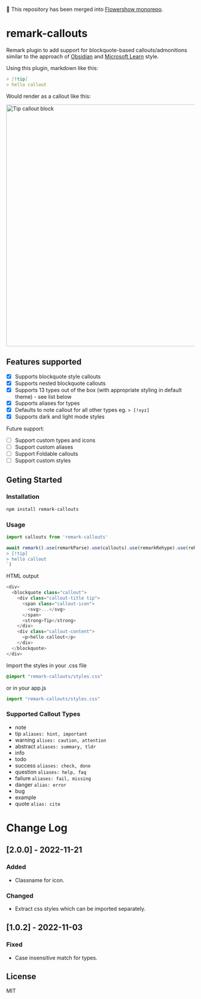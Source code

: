 🛑 This repository has been merged into [Flowershow monorepo](https://github.com/flowershow/flowershow).

# remark-callouts

Remark plugin to add support for blockquote-based callouts/admonitions similar to the approach of [Obsidian](https://help.obsidian.md/How+to/Use+callouts) and [Microsoft Learn](https://learn.microsoft.com/en-us/contribute/markdown-reference#alerts-note-tip-important-caution-warning) style.

Using this plugin, markdown like this:

```md
> [!tip]
> hello callout
```

Would render as a callout like this:

<img width="645" alt="Tip callout block" src="https://user-images.githubusercontent.com/42637597/193016397-49a90b44-cf3d-4eeb-9ad6-c0c1e374ed27.png">

## Features supported

- [x] Supports blockquote style callouts
- [x] Supports nested blockquote callouts
- [x] Supports 13 types out of the box (with appropriate styling in default theme) - see list below
- [x] Supports aliases for types
- [x] Defaults to note callout for all other types eg. `> [!xyz]`
- [x] Supports dark and light mode styles

Future support:

- [ ] Support custom types and icons
- [ ] Support custom aliases
- [ ] Support Foldable callouts
- [ ] Support custom styles

## Geting Started

### Installation

```bash
npm install remark-callouts
```

### Usage

```js
import callouts from 'remark-callouts'

await remark().use(remarkParse).use(callouts).use(remarkRehype).use(rehypeStringify).process(`\
> [!tip]
> hello callout
`)
```

HTML output

```js
<div>
  <blockquote class="callout">
    <div class="callout-title tip">
      <span class="callout-icon">
        <svg>...</svg>
      </span>
      <strong>Tip</strong>
    </div>
    <div class="callout-content">
      <p>hello callout</p>
    </div>
  </blockquote>
</div>
```

Import the styles in your .css file

```css
@import "remark-callouts/styles.css"
```
or in your app.js

```js
import "remark-callouts/styles.css"
```

### Supported Callout Types

- note
- tip `aliases: hint, important`
- warning `alises: caution, attention`
- abstract `aliases: summary, tldr`
- info
- todo
- success `aliases: check, done`
- question `aliases: help, faq`
- failure `aliases: fail, missing`
- danger `alias: error`
- bug
- example
- quote `alias: cite`

# Change Log

## [2.0.0] - 2022-11-21

### Added

- Classname for icon.

### Changed

- Extract css styles which can be imported separately.

## [1.0.2] - 2022-11-03

### Fixed

- Case insensitive match for types.

## License

MIT

